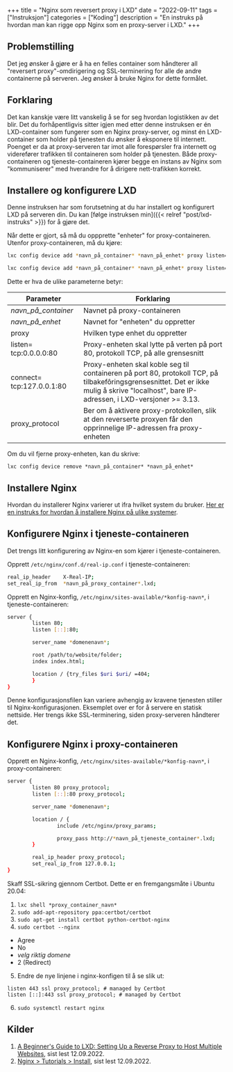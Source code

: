 +++
title = "Nginx som reversert proxy i LXD"
date = "2022-09-11"
tags = ["Instruksjon"]
categories = ["Koding"]
description = "En instruks på hvordan man kan rigge opp Nginx som en proxy-server i LXD."
+++

## Problemstilling

Det jeg ønsker å gjøre er å ha en felles container som håndterer all "reversert proxy"-omdirigering 
og SSL-terminering for alle de andre containerne på serveren. Jeg ønsker å bruke Nginx for dette 
formålet. 

## Forklaring

Det kan kanskje være litt vanskelig å se for seg hvordan logistikken av det blir. Det du forhåpentligvis 
sitter igjen med etter denne instruksen er én LXD-container som fungerer som en Nginx proxy-server, og 
minst én LXD-container som holder på tjenesten du ønsker å eksponere til internett. Poenget er da at
proxy-serveren tar imot alle forespørsler fra internett og viderefører trafikken til containeren som
holder på tjenesten. Både proxy-containeren og tjeneste-containeren kjører begge en instans av Nginx
som "kommuniserer" med hverandre for å dirigere nett-trafikken korrekt.

## Installere og konfigurere LXD

Denne instruksen har som forutsetning at du har installert og konfigurert LXD på serveren din. Du 
kan [følge instruksen min]({{< relref "post/lxd-instruks" >}}) for å gjøre det.

Når dette er gjort, så må du oppprette "enheter" for proxy-containeren. Utenfor proxy-containeren, må du kjøre:

```bash
lxc config device add *navn_på_container* *navn_på_enhet* proxy listen=tcp:0.0.0.0:80 connect=tcp:127.0.0.1:80 proxy_protocol=true

lxc config device add *navn_på_container* *navn_på_enhet* proxy listen=tcp:0.0.0.0:443 connect=tcp:127.0.0.1:443 proxy_protocol=true
```

Dette er hva de ulike parameterne betyr:

| Parameter                              | Forklaring                                                                                                             |
| -------------------------------------- | ---------------------------------------------------------------------------------------------------------------------- |
| *navn_på_container*                    | Navnet på proxy-containeren                                                                                            |
| *navn_på_enhet*                        | Navnet for "enheten" du oppretter                                                                                      |
| proxy                                  | Hvilken type enhet du oppretter                                                                                        |
| listen= tcp:0.0.0.0:80                  | Proxy-enheten skal lytte på verten på port 80, protokoll TCP, på alle grensesnitt                                      |
| connect= tcp:127.0.0.1:80 &nbsp; &nbsp; | Proxy-enheten skal koble seg til containeren på port 80, protokoll TCP, på tilbakefôringsgrensesnittet. Det er ikke mulig å skrive "localhost", bare IP-adressen, i LXD-versjoner >= 3.13. |
| proxy_protocol                         | Ber om å aktivere proxy-protokollen, slik at den reverserte proxyen får den opprinnelige IP-adressen fra proxy-enheten |

Om du vil fjerne proxy-enheten, kan du skrive: 

`lxc config device remove *navn_på_container* *navn_på_enhet*`

## Installere Nginx

Hvordan du installerer Nginx varierer ut ifra hvilket system du bruker. 
[Her er en instruks for hvordan å installere Nginx på ulike systemer](https://www.nginx.com/resources/wiki/start/topics/tutorials/install/). 

## Konfigurere Nginx i tjeneste-containeren

Det trengs litt konfigurering av Nginx-en som kjører i tjeneste-containeren.

Opprett `/etc/nginx/conf.d/real-ip.conf` i tjeneste-containeren:

```sh
real_ip_header    X-Real-IP;
set_real_ip_from  *navn_på_proxy_container*.lxd;
```	

Opprett en Nginx-konfig, `/etc/nginx/sites-available/*konfig-navn*`, i tjeneste-containeren:

```sh
server {
        listen 80;
        listen [::]:80;

        server_name *domenenavn*;

        root /path/to/website/folder;
        index index.html;

        location / {try_files $uri $uri/ =404;
        }	
}
```

Denne konfigurasjonsfilen kan variere avhengig av kravene tjenesten stiller til Nginx-konfigurasjonen. 
Eksemplet over er for å servere en statisk nettside. Her trengs ikke SSL-terminering, siden proxy-serveren håndterer det.

## Konfigurere Nginx i proxy-containeren

Opprett en Nginx-konfig, `/etc/nginx/sites-available/*konfig-navn*`, i proxy-containeren:

```sh
server {
        listen 80 proxy_protocol;
        listen [::]:80 proxy_protocol;

        server_name *domenenavn*;

        location / {
                include /etc/nginx/proxy_params;

                proxy_pass http://*navn_på_tjeneste_container*.lxd;
        }

        real_ip_header proxy_protocol;
        set_real_ip_from 127.0.0.1;
}
```

Skaff SSL-sikring gjennom Certbot. Dette er en fremgangsmåte i Ubuntu 20.04:

1. `lxc shell *proxy_container_navn*`
2. `sudo add-apt-repository ppa:certbot/certbot`
3. `sudo apt-get install certbot python-certbot-nginx`
4. `sudo certbot --nginx`
  - Agree
  - No
  - *velg riktig domene*
  - 2 (Redirect)
5. Endre de nye linjene i nginx-konfigen til å se slik ut:

```
listen 443 ssl proxy_protocol; # managed by Certbot
listen [::]:443 ssl proxy_protocol; # managed by Certbot
```

6. `sudo systemctl restart nginx`

## Kilder

1. [A Beginner's Guide to LXD: Setting Up a Reverse Proxy to Host Multiple Websites](https://www.linode.com/docs/guides/beginners-guide-to-lxd-reverse-proxy/), sist lest 12.09.2022.
2. [Nginx > Tutorials > Install](https://www.nginx.com/resources/wiki/start/topics/tutorials/install/), sist lest 12.09.2022.
